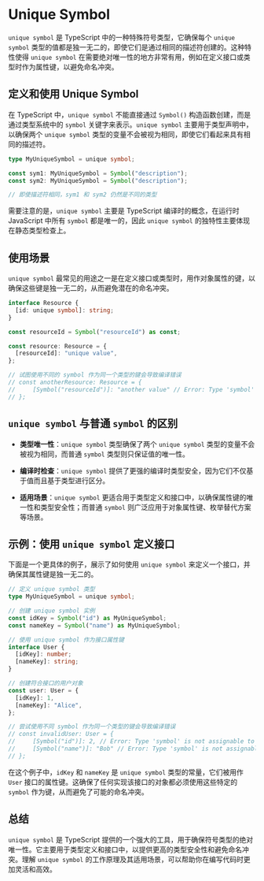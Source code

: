 # Unique Symbol

`unique symbol` 是 TypeScript 中的一种特殊符号类型，它确保每个 `unique symbol` 类型的值都是独一无二的，即使它们是通过相同的描述符创建的。这种特性使得 `unique symbol` 在需要绝对唯一性的地方非常有用，例如在定义接口或类型时作为属性键，以避免命名冲突。

## 定义和使用 Unique Symbol

在 TypeScript 中，`unique symbol` 不能直接通过 `Symbol()` 构造函数创建，而是通过类型系统中的 `symbol` 关键字来表示。`unique symbol` 主要用于类型声明中，以确保两个 `unique symbol` 类型的变量不会被视为相同，即使它们看起来具有相同的描述符。

```typescript
type MyUniqueSymbol = unique symbol;

const sym1: MyUniqueSymbol = Symbol("description");
const sym2: MyUniqueSymbol = Symbol("description");

// 即使描述符相同，sym1 和 sym2 仍然是不同的类型
```

需要注意的是，`unique symbol` 主要是 TypeScript 编译时的概念，在运行时 JavaScript 中所有 `symbol` 都是唯一的，因此 `unique symbol` 的独特性主要体现在静态类型检查上。

## 使用场景

`unique symbol` 最常见的用途之一是在定义接口或类型时，用作对象属性的键，以确保这些键是独一无二的，从而避免潜在的命名冲突。

```typescript
interface Resource {
  [id: unique symbol]: string;
}

const resourceId = Symbol("resourceId") as const;

const resource: Resource = {
  [resourceId]: "unique value",
};

// 试图使用不同的 symbol 作为同一个类型的键会导致编译错误
// const anotherResource: Resource = {
//     [Symbol("resourceId")]: "another value" // Error: Type 'symbol' is not assignable to type 'unique symbol'.
// };
```

## `unique symbol` 与普通 `symbol` 的区别

- **类型唯一性**：`unique symbol` 类型确保了两个 `unique symbol` 类型的变量不会被视为相同，而普通 `symbol` 类型则只保证值的唯一性。
- **编译时检查**：`unique symbol` 提供了更强的编译时类型安全，因为它们不仅基于值而且基于类型进行区分。

- **适用场景**：`unique symbol` 更适合用于类型定义和接口中，以确保属性键的唯一性和类型安全性；而普通 `symbol` 则广泛应用于对象属性键、枚举替代方案等场景。

## 示例：使用 `unique symbol` 定义接口

下面是一个更具体的例子，展示了如何使用 `unique symbol` 来定义一个接口，并确保其属性键是独一无二的。

```typescript
// 定义 unique symbol 类型
type MyUniqueSymbol = unique symbol;

// 创建 unique symbol 实例
const idKey = Symbol("id") as MyUniqueSymbol;
const nameKey = Symbol("name") as MyUniqueSymbol;

// 使用 unique symbol 作为接口属性键
interface User {
  [idKey]: number;
  [nameKey]: string;
}

// 创建符合接口的用户对象
const user: User = {
  [idKey]: 1,
  [nameKey]: "Alice",
};

// 尝试使用不同 symbol 作为同一个类型的键会导致编译错误
// const invalidUser: User = {
//     [Symbol("id")]: 2, // Error: Type 'symbol' is not assignable to type 'MyUniqueSymbol'.
//     [Symbol("name")]: "Bob" // Error: Type 'symbol' is not assignable to type 'MyUniqueSymbol'.
// };
```

在这个例子中，`idKey` 和 `nameKey` 是 `unique symbol` 类型的常量，它们被用作 `User` 接口的属性键。这确保了任何实现该接口的对象都必须使用这些特定的 `symbol` 作为键，从而避免了可能的命名冲突。

## 总结

`unique symbol` 是 TypeScript 提供的一个强大的工具，用于确保符号类型的绝对唯一性。它主要用于类型定义和接口中，以提供更高的类型安全性和避免命名冲突。理解 `unique symbol` 的工作原理及其适用场景，可以帮助你在编写代码时更加灵活和高效。

